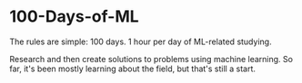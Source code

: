 # 100-Days-of-ML
The rules are simple:
100 days. 1 hour per day of ML-related studying.

Research and then create solutions to problems using machine learning.
So far, it's been mostly learning about the field, but that's still a start.
